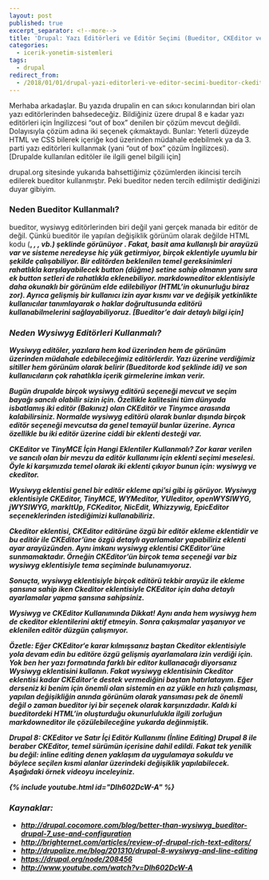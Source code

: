 ```yaml
---
layout: post
published: true
excerpt_separator: <!--more-->
title: 'Drupal: Yazı Editörleri ve Editör Seçimi (Bueditor, CKEditor ve Tinymce)'
categories:
  - icerik-yonetim-sistemleri
tags:
  - drupal
redirect_from:
  - /2018/01/01/drupal-yazi-editorleri-ve-editor-secimi-bueditor-ckeditor-ve-tinymce/   
---
```

Merhaba arkadaşlar. Bu yazıda drupalin en can sıkıcı konularından biri olan yazı editörlerinden bahsedeceğiz. Bildiğiniz üzere drupal 8 e kadar yazı editörleri için İngilizcesi “out of box” denilen bir çözüm mevcut değildi. Dolayısıyla çözüm adına iki seçenek çıkmaktaydı. Bunlar: Yeterli düzeyde HTML ve CSS bilerek içeriğe kod üzerinden müdahale edebilmek ya da 3. parti yazı editörleri kullanmak (yani “out of box” çözüm İngilizcesi). [Drupalde kullanılan editöler ile ilgili genel bilgili için]

<!--more-->

drupal.org sitesinde yukarıda bahsettiğimiz çözümlerden ikincisi tercih edilerek bueditor kullanmıştır. Peki bueditor neden tercih edilmiştir dediğinizi duyar gibiyim.

### Neden Bueditor Kullanmalı?

bueditor,  wysiwyg editörlerinden biri değil yani gerçek manada bir editör de değil. Çünkü bueditör ile yapılan değişiklik görünüm olarak değilde HTML kodu (<b>, <i>, <img>, vb.) şeklinde görünüyor . Fakat, basit ama kullanışlı bir arayüzü var ve sisteme neredeyse hiç yük getirmiyor, birçok eklentiyle uyumlu bir şekilde çalışabiliyor. Bir editörden beklenilen temel gereksinimleri rahatlıkla karşılayabilecek button (düğme) setine sahip olmanın yanı sıra ek button setleri de rahatlıkla eklenebiliyor. markdowneditor eklentisiyle daha okunaklı bir görünüm elde edilebiliyor (HTML’in okunurluğu biraz zor). Ayrıca gelişmiş bir kullanıcı izin ayar kısmı var ve değişik yetkinlikte kullanıcılar tanımlayarak o haklar doğrultusunda editörü kullanabilmelerini sağlayabiliyoruz. [Bueditor’e dair detaylı bilgi için]

### Neden Wysiwyg Editörleri Kullanmalı?

Wysiwyg editöler, yazılara hem kod üzerinden hem de görünüm üzerinden müdahale edebileceğimiz editörlerdir. Yazı üzerine verdiğimiz sitiller hem görünüm olarak belirir (Bueditorde kod şeklinde idi) ve son kullanıcıların çok rahatlıkla içerik girmelerine imkan verir.

Bugün drupalde birçok wysiwyg editörü seçeneği mevcut ve seçim bayağı sancılı olabilir sizin için. Özellikle kalitesini tüm dünyada isbatlamış iki editör (Bakınız) olan CKEditör ve Tinymce arasında kalabilirsiniz. Normalde wysiwyg editörü olarak bunlar dışında birçok editör seçeneği mevcutsa da genel temayül bunlar üzerine. Ayrıca özellikle bu iki editör üzerine ciddi bir eklenti desteği var.

CKEditor ve TinyMCE İçin Hangi Eklentiler Kullanmalı?
Zor karar verilen ve sancılı olan bir mevzu da editör kullanımı için eklenti seçimi meselesi. Öyle ki karşımızda temel olarak iki eklenti çıkıyor bunun için: wysiwyg ve ckeditor.

Wysiwyg eklentisi genel bir editör ekleme api’si gibi iş görüyor. Wysiwyg eklentisiyle CKEditor, TinyMCE,  WYMeditor, YUIeditor, openWYSIWYG, jWYSIWYG, markItUp, FCKeditor, NicEdit, Whizzywig, EpicEditor seçeneklerinden istediğimizi kullanabiliriz.

Ckeditor eklentisi, CKEditor editörüne özgü bir editör ekleme eklentidir ve bu editör ile CKEditor’üne özgü detaylı ayarlamalar yapabiliriz eklenti ayar arayüzünden. Aynı imkanı  wysiwyg eklentisi CKEditor’üne sunmamaktadır. Örneğin CKEditor’ün birçok tema seçeneği var biz wysiwyg eklentisiyle tema seçiminde bulunamıyoruz.

Sonuçta, wysiwyg eklentisiyle birçok editörü tekbir arayüz ile ekleme şansına sahip iken Ckeditor eklentisiyle  CKEditor için daha detaylı ayarlamalar yapma şansına sahipsiniz.

Wysiwyg ve CKEditor Kullanımında Dikkat!
Aynı anda hem wysiwyg hem de ckeditor eklentilerini aktif etmeyin. Sonra çakışmalar yaşanıyor ve eklenilen editör düzgün çalışmıyor.

**Özetle:**
Eğer CKEditor‘e karar kılmışsanız baştan Ckeditor eklentisiyle yola devam edin bu editöre özgü gelişmiş ayarlamalara izin verdiği için.  Yok ben her yazı formatında farklı bir editor kullanacağı diyorsanız Wysiwyg eklentisini kullanın. Fakat wysiwyg eklentisinin Ckeditor eklentisi kadar CKEditor‘e destek vermediğini baştan hatırlatayım. Eğer derseniz ki benim için önemli olan sistemin en az yükle en hızlı çalışması, yapılan değişikliğin anında görünüm olarak yansıması pek de önemli değil o zaman bueditor iyi bir seçenek olarak karşınızdadır. Kaldı ki bueditordeki HTML’in oluşturduğu okunurlulukla ilgili zorluğun markdowneditor ile çözülebileceğine yukarda değinmiştik.

Drupal 8: CKEditor ve Satır İçi Editör Kullanımı (İnline Editing)
Drupal 8 ile beraber CKEditor, temel sürümün içerisine dahil edildi. Fakat tek yenilik bu değil: inline editing denen yaklaşım da uygulamaya sokuldu ve böylece seçilen kısmi alanlar üzerindeki değişiklik yapılabilecek. Aşağıdaki örnek videoyu inceleyiniz.

{% include youtube.html id="Dlh602DcW-A" %}

### Kaynaklar:
- http://drupal.cocomore.com/blog/better-than-wysiwyg_bueditor-drupal-7_use-and-configuration
- http://brighternet.com/articles/review-of-drupal-rich-text-editors/
- http://drupalize.me/blog/201310/drupal-8-wysiwyg-and-line-editing
- https://drupal.org/node/208456
- http://www.youtube.com/watch?v=Dlh602DcW-A

